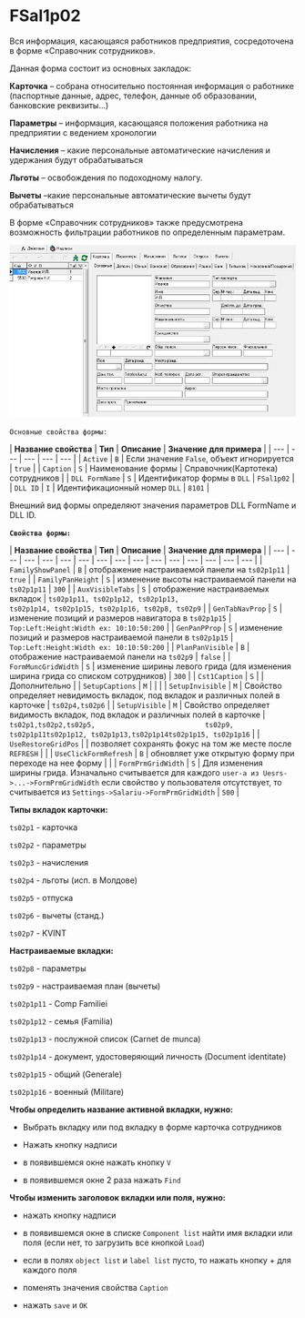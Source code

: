 # FSal1p02

Вся информация, касающаяся работников предприятия, сосредоточена в форме «Справочник сотрудников».  

Данная форма состоит из основных закладок: 

**Карточка** – собрана  относительно постоянная информация о работнике \(паспортные данные, адрес, телефон, данные об образовании, банковские реквизиты...\)

**Параметры** – информация, касающаяся положения работника на предприятии с ведением хронологии 

**Начисления** – какие персональные автоматические начисления и удержания будут обрабатываться

**Льготы** – освобождения по подоходному налогу.

**Вычеты** –какие персональные автоматические вычеты будут обрабатываться

В форме «Справочник сотрудников» также предусмотрена возможность фильтрации работников по определенным параметрам.

![](../../../.gitbook/assets/fsal1p02.jpg)

 `Основные свойства формы:`

| **Название свойства** | **Тип** | **Описание**  | **Значение для примера**  |
| --- | --- | --- | --- | --- |
| `Active` | `B` | Если значение `False`, объект игнорируется | `true` |
| `Caption` | `S` | Наименование формы | Справочник\(Картотека\) сотрудников |
| `DLL FormName` | `S` | Идентификатор формы в `DLL` | `FSal1p02` |
| `DLL ID` | `I` | Идентификационный номер `DLL` | `8101` |

Внешний вид формы определяют значения параметров DLL FormName и DLL ID.

**`Свойства формы:`**

| **Название свойства** | **Тип** | **Описание**  | **Значение для примера**  |
| --- | --- | --- | --- | --- | --- | --- | --- | --- | --- | --- | --- | --- | --- | --- |
| `FamilyShowPanel` | `B` | отображение настраиваемой панели на `ts02p1p11` | `true` |
| `FamilyPanHeight` | `S` | изменение высоты настраиваемой панели на `ts02p1p11` | `300` |
| `AuxVisibleTabs` | `S` | отображение настраиваемых вкладок | `ts02p1p11, ts02p1p12, ts02p1p13,                                                                                                ts02p1p14, ts02p1p15, ts02p1p16, ts02p8, ts02p9` |
| `GenTabNavProp` | `S` |  изменение позиций и размеров навигатора в `ts02p1p15`  | `Top:Left:Height:Width ex: 10:10:50:200` |
| `GenPanPProp` | `S` | изменение позиций и размеров настраиваемой панели в `ts02p1p15` | `Top:Left:Height:Width ex: 10:10:50:200` |
| `PlanPanVisible` | `B` | отображение настраиваемой панели на `ts02p9` | `false` |
| `FormMuncGridWidth` | `S` | изменение ширины левого грида  \(для изменения ширина грида со списком сотрудников\) | `300` |
| `Cst1Caption` | `S` |  | Дополнительно |
| `SetupCaptions` | `M` |  |  |
| `SetupInvisible` | `M` | Свойство определяет невидимость вкладок, под вкладок и различных полей в карточке | `ts02p4,ts02p6` |
| `SetupVisible` | `M` | Свойство определяет видимость вкладок, под вкладок и различных полей в карточке | `ts02p1,ts02p2,ts02p5,                           ts02p9, ts02p1p11ts02p1p12, ts02p1p13,ts02p1p14ts02p1p15, ts02p1p16` |
| `UseRestoreGridPos` |  | позволяет сохранять  фокус на том же месте после `REFRESH` |  |
| `UseClickFormRefresh` | `B` |  обновляет уже открытую форму при переходе на нее форму |  |
| `FormPrmGridWidth` | `S` | Для изменения ширины грида. Изначально считывается для каждого `user-a из Uesrs->...->FormPrmGridWidth` если свойство у пользователя отсутствует, то считывается из `Settings->Salariu->FormPrmGridWidth` | `500` |

**Типы вкладок карточки:**

`ts02p1` - карточка

`ts02p2` - параметры

`ts02p3` - начисления

`ts02p4` - льготы \(исп. в Молдове\)

`ts02p5` - отпуска

`ts02p6` - вычеты \(станд.\)

`ts02p7` - KVINT

**Настраиваемые вкладки:**

`ts02p8` - параметры

`ts02p9` - настраиваемая план \(вычеты\)

`ts02p1p11` - Comp Familiei

`ts02p1p12` - семья \(Familia\)

`ts02p1p13` - послужной список \(Carnet de munca\)

`ts02p1p14` - документ, удостоверяющий личность \(Document identitate\)

`ts02p1p15` - общий \(Generale\)

`ts02p1p16` - военный \(Militare\)

**Чтобы определить название активной вкладки, нужно:**

- Выбрать вкладку или под вкладку в форме карточка сотрудников

- Нажать кнопку надписи

- в появившемся окне нажать кнопку `V`

- в появившемся окне 2 раза нажать `Find`

**Чтобы изменить заголовок вкладки или поля, нужно:**

- нажать кнопку надписи

- в появившемся окне в списке `Component list` найти имя вкладки или поля \(если нет, то загрузить все кнопкой `Load`\)

- если в полях `object list` и `label list` пусто, то нажать кнопку + для каждого поля

- поменять значения свойства `Caption` 

- нажать `save` и `OK`

